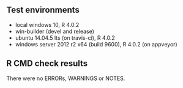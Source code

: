 ## Test environments

* local windows 10, R 4.0.2
* win-builder (devel and release)
* ubuntu 14.04.5 lts (on travis-ci), R 4.0.2
* windows server 2012 r2 x64 (build 9600), R 4.0.2 (on appveyor)

## R CMD check results

There were no ERRORs, WARNINGS or NOTES.
